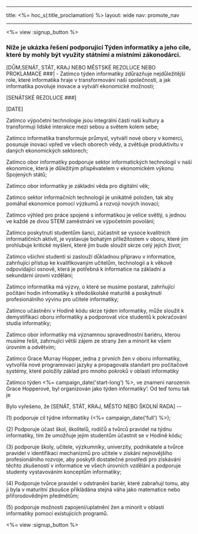 * * *

title: <%= hoc_s(:title_proclamation) %> layout: wide nav: promote_nav

* * *

<%= view :signup_button %>

### Níže je ukázka řešení podporující Týden informatiky a jeho cíle, které by mohly být využity státními a místními zákonodárci.

  
[DŮM,SENÁT, STÁT, KRAJ NEBO MĚSTSKÉ REZOLUCE NEBO PROKLAMACE ###] - Zatímco týden informatiky zdůrazňuje nejdůležitější role, které informatika hraje v transformování naší společnosti, a jak informatika povoluje inovace a vytváří ekonomické možnosti;

[SENÁTSKÉ REZOLUCE ###]

[DATE]

Zatímco výpočetní technologie jsou integrální částí naší kultury a transformují lidské interakce mezi sebou a světem kolem sebe;

Zatímco informatika transformuje průmysl, vytváří nové obory v komerci, posunuje inovaci vpřed ve všech oborech vědy, a zvětšuje produktivitu v daných ekonomických sektorech;

Zatímco obor informatiky podporuje sektor informatických technologií v naší ekonomice, která je důležitým přispěvatelem v ekonomickém výkonu Spojených států;

Zatímco obor informatiky je základní věda pro digitální věk;

Zatímco sektor informačních technologií je unikátně položen, tak aby pomáhal ekonomice pomocí výzkumů a rozvoji nových inovací;

Zatímco výhled pro práce spojené s informatikou je velice světlý, s jednou ve každé ze dvou STEM zaměstnání ve výpočetním povolání;

Zatímco poskytnutí studentům šanci, zúčastnit se vysoce kvalitních informatičních aktivit, je vystavuje bohatým příležitostem v oboru, které jim prohlubuje kritické myšlení, které jim bude sloužit skrze celý jejich život;

Zatímco všichni studenti si zaslouží důkladnou přípravu v informatice, zahrňující přístup ke kvalifikovaným učitelům, technologii a k věkově odpovídající osnově, která je potřebná k informatice na základní a sekundární úrovni vzdělání;

Zatímco informatika má výzvy, o které se musíme postarat, zahrňující počítání hodin infromatiky k středoškolské maturitě a poskytnutí profesionálního vývinu pro učitele informatiky;

Zatímco učástnění v Hodině kódu skrze týden informatiky, může sloužit k demystifikaci oboru informatiky a podporovat více studentů k pokračování studia informatiky;

Zatímco obor informatiky má významnou spravedlnostní bariéru, kterou musíme řešit, zahrnující větší zájem ze strany žen a minorit ke všem úrovním a odvětvím;

Zatímco Grace Murray Hopper, jedna z prvních žen v oboru informatiky, vytvořila nové programovací jazyky a propagovala standart pro počítačové systémy, které položily základ pro mnoho pokroků v oblasti informatiky

Zatímco týden <%= campaign_date('start-long') %>, ve znamení narozenin Grace Hopperové, byl organizován jako týden informatiky’: Od teď tomu tak je

Bylo vyřešeno, že [SENÁT, STÁT, KRAJ, MĚSTO NEBO ŠKOLNÍ RADA] --

(1) podporuje cíl týdne informatiky (<%= campaign_date('full') %>);

(2) Podporuje účast škol, školitelů, rodičů a tvůrců pravidel na týdnu informatiky, tím že umožňuje jejim studentům účastnit se v Hodině kódu;

(3) podporuje školy, učitele, výzkumníky, univerzity, podnikatele a tvůrce pravidel v identifikaci mechanizmů pro učitele v získání nejnovějšího profesionálního rozvoje, aby poskytli dostatečné prostředí pro získávání těchto zkušeností v informatice ve všech úrovních vzdělání a podporuje studenty vystavováním konceptům informatiky;

(4) Podporuje tvůrce pravidel v odstranění bariér, které zabraňují tomu, aby ji byla v maturitní zkoušce přikládána stejná váha jako matematice nebo přířorodovědným předmětům;

(5) podporuje možnosti zapojení/uplatnění žen a minorit v oblasti informatiky pomocí existujících programů.

<%= view :signup_button %>